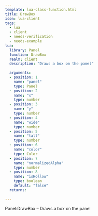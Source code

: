 ```yaml
---
template: lua-class-function.html
title: DrawBox
icon: lua-client
tags:
  - lua
  - client
  - needs-verification
  - needs-example
lua:
  library: Panel
  function: DrawBox
  realm: client
  description: "Draws a box on the panel"
  
  arguments:
  - position: 1
    name: "panel"
    type: Panel
  - position: 2
    name: "x"
    type: number
  - position: 3
    name: "y"
    type: number
  - position: 4
    name: "wide"
    type: number
  - position: 5
    name: "tall"
    type: number
  - position: 6
    name: "color"
    type: Color
  - position: 7
    name: "normalizedAlpha"
    type: number
  - position: 8
    name: "isHollow"
    type: boolean
    default: "false"
  returns:
    
---
```


<div class="lua__search__keywords">
Panel:DrawBox &#x2013; Draws a box on the panel
</div>
